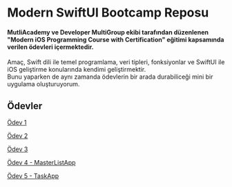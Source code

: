 # Modern SwiftUI Bootcamp Reposu

#### MutliAcademy ve Developer MultiGroup ekibi tarafından düzenlenen "Modern iOS Programming Course with Certification" eğitimi kapsamında verilen ödevleri içermektedir.  
Amaç, Swift dili ile temel programlama, veri tipleri, fonksiyonlar ve SwiftUI ile iOS geliştirme konularında kendimi geliştirmektir.  
Bunu yaparken de aynı zamanda ödevlerin bir arada durabiliceği mini bir uygulama oluşturuyorum.

## Ödevler

[Ödev 1](Bootcamp/Homework1.swift)

[Ödev 2](Bootcamp/Homework2.swift)

[Ödev 3](Bootcamp/Homework3.swift)

[Ödev 4 - MasterListApp](MasterListApp)

[Ödev 5 - TaskApp](TaskApp)
